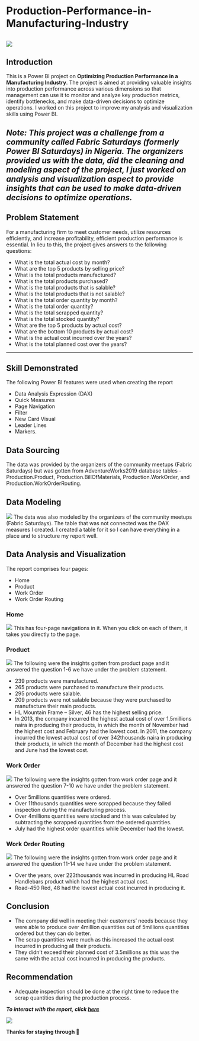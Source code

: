 # Production-Performance-in-Manufacturing-Industry

![](Home_Page.png)
---

## Introduction
This is a Power BI project on **Optimizing Production Performance in a Manufacturing Industry**. The project is aimed at providing valuable insights into production performance across various dimensions so that management can use it to monitor and analyze key production metrics, identify bottlenecks, and make data-driven decisions to optimize operations. I worked on this project to improve my analysis and visualization skills using Power BI.

**_Note: This project was a challenge from a community called Fabric Saturdays (formerly Power BI Saturdays) in Nigeria. The organizers provided us with the data, did the cleaning and modeling aspect of the project, I just worked on analysis and visualization aspect to provide insights that can be used to make data-driven decisions to optimize operations._**
---

## Problem Statement
For a manufacturing firm to meet customer needs, utilize resources efficiently, and increase profitability, efficient production performance is essential. In lieu to this, the project gives answers to the following questions:
- What is the total actual cost by month?
- What are the top 5 products by selling price?
- What is the total products manufactured?
- What is the total products purchased?
- What is the total products that is salable?
- What is the total products that is not salable?
- What is the total order quantity by month?
- What is the total order quantity?
- What is the total scrapped quantity?
- What is the total stocked quantity?
- What are the top 5 products by actual cost?
- What are the bottom 10 products by actual cost?
- What is the actual cost incurred over the years?
- What is the total planned cost over the years?
---

## Skill Demonstrated
The following Power BI features were used when creating the report
- Data Analysis Expression (DAX)
- Quick Measures
- Page Navigation
- Filter
- New Card Visual
- Leader Lines
- Markers.

## Data Sourcing
The data was provided by the organizers of the community meetups (Fabric Saturdays) but was gotten from AdventureWorks2019 database tables - Production.Product, Production.BillOfMaterials, Production.WorkOrder, and Production.WorkOrderRouting.

## Data Modeling
![](DataModeling.png)
The data was also modeled by the organizers of the community meetups (Fabric Saturdays). The table that was not connected was the DAX measures I created. I created a table for it so I can have everything in a place and to structure my report well.

## Data Analysis and Visualization
The report comprises four pages:
- Home
- Product 
- Work Order
- Work Order Routing

### Home
![](Home_Page.png)
This has four-page navigations in it. When you click on each of them, it takes you directly to the page.

### Product
![](Product_Performance.png)
The following were the insights gotten from product page and it answered the question 1-6 we have under the problem statement.
- 239 products were manufactured.
- 265 products were purchased to manufacture their products.
- 295 products were salable.
- 209 products were not salable because they were purchased to manufacture their main products. 
- HL Mountain Frame – Silver, 46 has the highest selling price.
- In 2013, the company incurred the highest actual cost of over 1.5millions naira in producing their products, in which the month of November had the highest cost and February had the lowest cost. In 2011, the company incurred the lowest actual cost of over 342thousands naira in producing their products, in which the month of December had the highest cost and June had the lowest cost.

### Work Order
![](WorkOrder_Performance.png)
The following were the insights gotten from work order page and it answered the question 7-10 we have under the problem statement.
- Over 5millions quantities were ordered.
- Over 11thousands quantities were scrapped because they failed inspection during the manufacturing process.
- Over 4millions quantities were stocked and this was calculated by subtracting the scrapped quantities from the ordered quantities. 
- July had the highest order quantities while December had the lowest.

### Work Order Routing
![](Routing_Performance.png)
The following were the insights gotten from work order page and it answered the question 11-14 we have under the problem statement.
- Over the years, over 223thousands was incurred in producing HL Road Handlebars product which had the highest actual cost.
- Road-450 Red, 48 had the lowest actual cost incurred in producing it.

## Conclusion
- The company did well in meeting their customers’ needs because they were able to produce over 4million quantities out of 5millions quantities ordered but they can do better.
- The scrap quantities were much as this increased the actual cost incurred in producing all their products.
- They didn’t exceed their planned cost of 3.5millions as this was the same with the actual cost incurred in producing the products.

## Recommendation
- Adequate inspection should be done at the right time to reduce the scrap quantities during the production process.

_**To interact with the report, click [here](https://app.powerbi.com/view?r=eyJrIjoiM2NmYzFjMWEtYWNkZS00NjI0LWJkYTItNWMxNzU4ODU3NDg0IiwidCI6IjdiYjA0MDU3LTk3MjQtNDE5NC05NDc4LWE3NmI3MDRjNmRjOSIsImMiOjF9)**_

![](Thank_You.jpg)

**Thanks for staying through 🙇**











